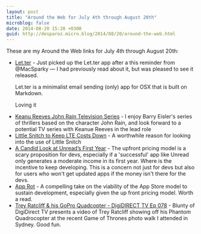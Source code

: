 ```yaml
---
layout: post
title: "Around the Web for July 4th through August 20th"
microblog: false
date: 2014-08-20 15:20 +0300
guid: http://desparoz.micro.blog/2014/08/20/around-the-web.html
---
```

<p>These are my Around the Web links for July 4th through August 20th:</p>
<ul>
<li><a href="http://theletterapp.com/">Let.ter</a> - Just picked up the Let.ter app after a this reminder from @MacSparky &mdash; I had previously read about it, but was pleased to see it released.

Let.ter is a minimalist email sending (only) app for OSX that is built on Markdown.

Loving it</li>
<li><a href="http://barryeisler.blogspot.com/2014/08/keanu-reeves-john-rain-television-series.html">Keanu Reeves John Rain Television Series</a> - I enjoy Barry Eisler&#039;s series of thrillers based on the character John Rain, and look forward to a potential TV series with Keanue Reeves in  the lead role</li>
<li><a href="http://macsparky.com/blog/2014/7/little-snitch-to-keep-lte-costs-down">Little Snitch to Keep LTE Costs Down</a> - A worthwhile reason for looking into the use of Little Snitch</li>
<li><a href="http://benjaminmayo.co.uk/unread-s-earnings">A Candid Look at Unread&rsquo;s First Year</a> - The upfront pricing model is a scary proposition for devs, especially if a &#039;successful&#039; app like Unread only generates a moderate income in its first year. Where is the incentive to keep developing. This is a concern not just for devs but also for users who won&#039;t get updated apps if the money isn&#039;t there for the devs.</li>
<li><a href="http://www.marco.org/2014/07/28/app-rot">App Rot</a> - A compelling take on the viability of the App Store model to sustain development, especially given the up front pricing model. Worth a read.</li>
<li><a href="https://www.youtube.com/watch?v=sK-g-4qdFmY">Trey Ratcliff &amp; his GoPro Quadcopter - DigiDIRECT TV Ep 078</a> - Blunty of DigiDirect TV presents a video of Trey Ratcliff showing off his Phantom Quadrocopter at the recent Game of Thrones photo walk I attended in Sydney. Good fun.</li>

</ul>

